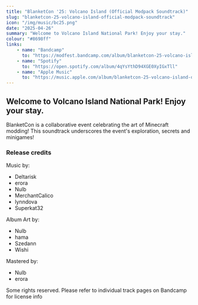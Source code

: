 ```yaml
---
title: "BlanketCon '25: Volcano Island (Official Modpack Soundtrack)"
slug: "blanketcon-25-volcano-island-official-modpack-soundtrack"
icon: "/img/music/bc25.png"
date: "2025-04-26"
summary: "Welcome to Volcano Island National Park! Enjoy your stay."
colour: "#8698ff"
links:
    - name: "Bandcamp"
      to: "https://modfest.bandcamp.com/album/blanketcon-25-volcano-island-official-modpack-soundtrack"
    - name: "Spotify"
      to: "https://open.spotify.com/album/4qYsYthD94XGE0XyIGxTll"
    - name: "Apple Music"
      to: "https://music.apple.com/album/blanketcon-25-volcano-island-official-modpack-soundtrack/1809688141"
---
```


## Welcome to Volcano Island National Park! Enjoy your stay.

BlanketCon is a collaborative event celebrating the art of Minecraft modding! This soundtrack underscores the event's exploration, secrets and minigames!

### Release credits

Music by:

- Deltarisk
- erora
- Nulb
- MerchantCalico
- lynndova
- Superkat32

Album Art by:

- Nulb
- hama
- Szedann
- Wishi

Mastered by:

- Nulb
- erora

Some rights reserved. Please refer to individual track pages on Bandcamp for license info
